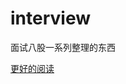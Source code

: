 # interview
面试八股一系列整理的东西


[更好的阅读](https://www.yuque.com/books/share/baede047-debc-4d0d-8ca5-772709ccbe9c?#《面试八股》)
